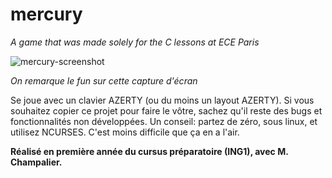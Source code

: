 # mercury
_A game that was made solely for the C lessons at ECE Paris_

![mercury-screenshot](https://user-images.githubusercontent.com/9111357/49322977-8805cd00-f515-11e8-9b84-061669e866b1.PNG)

_On remarque le fun sur cette capture d'écran_

Se joue avec un clavier AZERTY (ou du moins un layout AZERTY).
Si vous souhaitez copier ce projet pour faire le vôtre, sachez qu'il reste des bugs et fonctionnalités non développées.
Un conseil: partez de zéro, sous linux, et utilisez NCURSES. C'est moins difficile que ça en a l'air.

**Réalisé en première année du cursus préparatoire (ING1), avec M. Champalier.**

